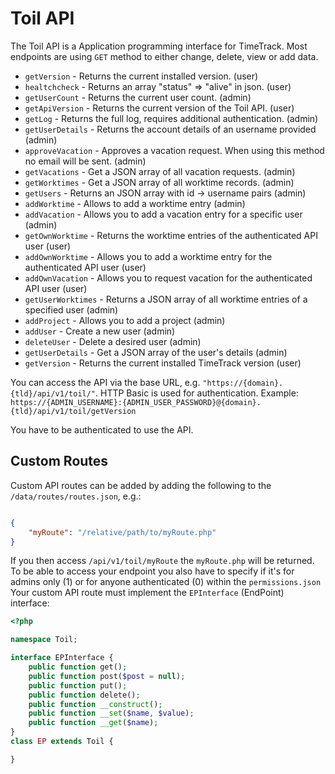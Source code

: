 # Toil API

The Toil API is a Application programming interface for TimeTrack.
Most endpoints are using `GET` method to either change, delete, view or add data.

* `getVersion` - Returns the current installed version. (user)
* `healtchcheck` - Returns an array "status" => "alive" in json. (user)
* `getUserCount` - Returns the current user count. (admin)
* `getApiVersion` - Returns the current version of the Toil API. (user)
* `getLog` - Returns the full log, requires additional authentication. (admin)
* `getUserDetails` - Returns the account details of an username provided (admin)
* `approveVacation` - Approves a vacation request. When using this method no email will be sent. (admin)
* `getVacations` - Get a JSON array of all vacation requests. (admin)
* `getWorktimes` - Get a JSON array of all worktime records. (admin)
* `getUsers` - Returns an JSON array with id -> username pairs (admin)
* `addWorktime` - Allows to add a worktime entry (admin)
* `addVacation` - Allows you to add a vacation entry for a specific user (admin)
* `getOwnWorktime` - Returns the worktime entries of the authenticated API user (user)
* `addOwnWorktime` - Allows you to add a worktime entry for the authenticated API user (user)
* `addOwnVacation` - Allows you to request vacation for the authenticated API user (user)
* `getUserWorktimes` - Returns a JSON array of all worktime entries of a specified user (admin)
* `addProject` - Allows you to add a project (admin)
* `addUser` - Create a new user (admin)
* `deleteUser` - Delete a desired user (admin)
* `getUserDetails` - Get a JSON array of the user's details (admin)
* `getVersion` - Returns the current installed TimeTrack version (user)

You can access the API via the base URL, e.g. `"https://{domain}.{tld}/api/v1/toil/"`. HTTP Basic is used for authentication.
Example: `https://{ADMIN_USERNAME}:{ADMIN_USER_PASSWORD}@{domain}.{tld}/api/v1/toil/getVersion`

You have to be authenticated to use the API.

## Custom Routes

Custom API routes can be added by adding the following to the `/data/routes/routes.json`, e.g.:

```json

{
    "myRoute": "/relative/path/to/myRoute.php"
}

```

If you then access `/api/v1/toil/myRoute` the `myRoute.php` will be returned. To be able to access your endpoint you also have to specify if it's for admins only (1) or for anyone authenticated (0) within the `permissions.json`
Your custom API route must implement the `EPInterface` (EndPoint) interface:

```php
<?php

namespace Toil;

interface EPInterface {
    public function get();
    public function post($post = null);
    public function put();
    public function delete();
    public function __construct();
    public function __set($name, $value);
    public function __get($name);
}
class EP extends Toil {

}

```
